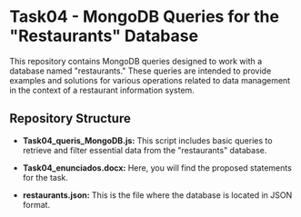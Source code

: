 # Task04 - MongoDB Queries for the "Restaurants" Database

This repository contains MongoDB queries designed to work with a database named "restaurants." These queries are intended to provide examples and solutions for various operations related to data management in the context of a restaurant information system.

## Repository Structure

- **Task04_queris_MongoDB.js:** This script includes basic queries to retrieve and filter essential data from the "restaurants" database.

- **Task04_enunciados.docx:** Here, you will find the proposed statements for the task.

- **restaurants.json:** This is the file where the database is located in JSON format.

